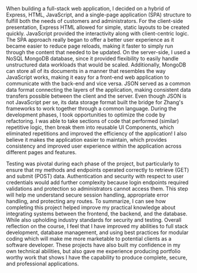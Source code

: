When building a full-stack web application, I decided on a hybrid of Express, HTML, JavaScript, and a single-page application (SPA) structure to fulfill both the needs of customers and administrators. For the client-side presentation, Express HTML allowed for simple, static layouts to be created quickly. JavaScript provided the interactivity along with client-centric logic. The SPA approach really began to offer a better user experience as it became easier to reduce page reloads, making it faster to simply run through the content that needed to be updated. On the server-side, I used a NoSQL MongoDB database, since it provided flexibility to easily handle unstructured data workloads that would be scaled. Additionally,  MongoDB can store all of its documents in a manner that resembles the way JavaScript works, making it easy for a front-end web application to communicate with the back-end and vice versa. JSON served as a common data format connecting the layers of the application, making consistent data transfers possible between the client and the server. Even though JSON is not JavaScript per se, its data storage format built the bridge for Zhang's frameworks to work together through a common language. During the development phases, I took opportunities to optimize the code by refactoring. I was able to take sections of code that performed (similar) repetitive logic, then break them into reusable UI Components, which eliminated repetitions and improved the efficiency of the application! I also believe it makes the application easier to maintain, which provides consistency and improved user experience within the application across different pages and features.

Testing was pivotal during each phase of the project, but particularly to ensure that my methods and endpoints operated correctly to retrieve (GET) and submit (POST) data. Authentication and security with respect to user credentials would add further complexity because login endpoints required validations and protection so administrators cannot access them. This step will help me understand secure session handling, appropriate error handling, and protecting any routes. To summarize, I can see how completing this project helped improve my practical knowledge about integrating systems between the frontend, the backend, and the database. While also upholding industry standards for security and testing. Overall reflection on the course, I feel that I have improved my abilities to full stack development, database management, and using best practices for modular coding which will make me more marketable to potential clients as a software developer. These projects have also built my confidence in my own technical abilities, but also gave me experience producing portfolio worthy work that shows I have the capability to produce complete, secure, and professional applications.
